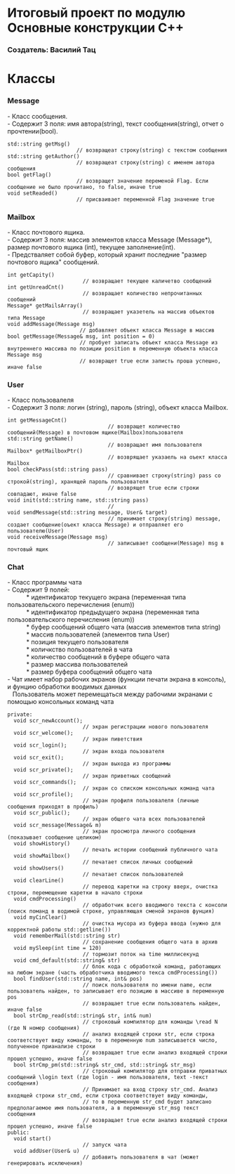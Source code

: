 <h1>Итоговый проект по модулю Основные конструкции C++</h1>
<h3>Создатель: Василий Тац</h3>

<h1>Классы</h1>

<h3>Message</h3>
- Класс сообщения. <br />
- Содержит 3 поля: имя автора(string), текст сообщения(string), отчет о прочтении(bool).<br />

	std::string getMsg()  
                          // возвращеат строку(string) с текстом сообщения
	std::string getAuthor()
                          // возвращеат строку(string) с именем автора сообщения
	bool getFlag()
                          // возвращет значение переменой Flag. Если сообщение не было прочитано, то false, иначе true
	void setReaded()
                          // присваивает переменной Flag значение true
                          
<h3>Mailbox</h3>
- Класс почтового ящика.<br />
- Содержит 3 поля: массив элементов класса Message (Message*), размер почтового ящика (int), текущее заполнение(int).<br />
- Предстваляет собой буфер, который хранит последние "размер почтового ящика" сообщений.<br />

	int getCapity()        
                            // возвращает текущее каличетво сообщений
	int getUnreadCnt()
                            // возвращает количество непрочитанных сообщений
	Message* getMailsArray()
                            // возвращает указетель на массив объектов типа Message
	void addMessage(Message msg)
                           // добавляет объект класса Message в массив
	bool getMessage(Message& msg, int position = 0)
                           // пробует записать объект класса Message из внутреннего массива по позиции position в переменную объекта класса Message msg
                           // возвращет true если записть проша успешно, иначе false

<h3>User</h3>
- Класс пользовалеля<br />
- Содержит 3 поля: логин (string), пароль (string), объект класса Mailbox. <br />

	int getMessageCnt()
                                    // возвращет количество сообщений(Message) в почтовом ящике(Mailbox)пользователя
	std::string getName()
                                    // возвращает имя пользователя
	Mailbox* getMailboxPtr()
                                    // возврящает указаель на оъект класса Mailbox
	bool checkPass(std::string pass)
                                    // сравнивает строку(string) pass со строкой(string), хранящей пароль пользователя
                                    // возврящет true если строки совпадают, иначе false
	void init(std::string name, std::string pass)
                                    //
	void sendMessage(std::string message, User& target)
                                    // принимает строку(string) message, создает сообщение(оъект класса Message) и отправляет его пользователю(User)
	void receiveMessage(Message msg)
                                    // записывает сообщени(Message) msg в почтовый ящик

<h3>Chat</h3>
- Класс программы чата <br />
- Содержит 9 полей:  <br />
 &nbsp;&nbsp;&nbsp;&nbsp;&nbsp;&nbsp;&nbsp;&nbsp;&nbsp;&nbsp;&nbsp;* идентификатор текущего экрана (переменная типа пользовательского перечисления (enum)) <br />
 &nbsp;&nbsp;&nbsp;&nbsp;&nbsp;&nbsp;&nbsp;&nbsp;&nbsp;&nbsp;&nbsp;* идентификатор предыдущего экрана (переменная типа пользовательского перечисления (enum)) <br />
 &nbsp;&nbsp;&nbsp;&nbsp;&nbsp;&nbsp;&nbsp;&nbsp;&nbsp;&nbsp;&nbsp;* буфер сообщений общего чата (массив элементов типа string)<br />
 &nbsp;&nbsp;&nbsp;&nbsp;&nbsp;&nbsp;&nbsp;&nbsp;&nbsp;&nbsp;&nbsp;* массив пользователей (элементов типа User)<br />
 &nbsp;&nbsp;&nbsp;&nbsp;&nbsp;&nbsp;&nbsp;&nbsp;&nbsp;&nbsp;&nbsp;* позиция текущего пользователя<br />
 &nbsp;&nbsp;&nbsp;&nbsp;&nbsp;&nbsp;&nbsp;&nbsp;&nbsp;&nbsp;&nbsp;* количкство пользователей в чата<br />
 &nbsp;&nbsp;&nbsp;&nbsp;&nbsp;&nbsp;&nbsp;&nbsp;&nbsp;&nbsp;&nbsp;* количество сообщений в буфере общего чата<br />
 &nbsp;&nbsp;&nbsp;&nbsp;&nbsp;&nbsp;&nbsp;&nbsp;&nbsp;&nbsp;&nbsp;* размер массива пользователей<br />
 &nbsp;&nbsp;&nbsp;&nbsp;&nbsp;&nbsp;&nbsp;&nbsp;&nbsp;&nbsp;&nbsp;* размер буфера сообщений общего чата<br />
- Чат имеет набор рабочих экранов (функции печати экрана в консоль), и фунцию обработки воодимых данных<br />
&nbsp;&nbsp;&nbsp;Пользователь может перемещаться между рабочими экранами с помощью консольных команд чата<br />

	private:
	  void scr_newAccount();
                            // экран регистрации нового пользователя
	  void scr_welcome();
                            // экран пиветствия
	  void scr_login();
                            // экран входа поьзователя
	  void scr_exit();
                            // экран выхода из программы
	  void scr_private();
                            // экран приветных сообщений
	  void scr_commands();
                            // экран со списком консольных команд чата
	  void scr_profile();
                            // экран профиля пользовалеля (личные сообщения приходят в профиль)
	  void scr_public();
                            // экран общего чата всех пользователей
	  void scr_message(Message& m)
                            // экран просмотра личного сообщения (показывает сообщение целиком)
	  void showHistory()
                            // печать истории сообщений публичного чата
	  void showMailbox()
                            // печатает список личных сообщений
	  void showUsers()
                            // печатает список пользователей
	  void clearLine()
                            // перевод каретки на строку вверх, очистка строки, перемещение каретки в начало строки
	  void cmdProcessing()
                            // обработчик всего вводимого текста с консоли (поиск поманд в водимой строке, управляющая сменой экранов фунция)
	  void myCinClear()
                            // очистка мусора из буфера ввода (нужно для корректной работы std::getline())
	  void rememberMail(std::string str)
                            // сохранение сообщения общего чата в архив
	  void mySleep(int time = 120)
                            // тормозит поток на time миллисекунд
	  void cmd_default(std::string& str)
                            // блок кода с обработкой команд, работающих на любом экране (часть обработчика вводимого текса cmdProcessing()) 
	  bool findUser(std::string name, int& pos)
                            // поиск пользователя по имени name, если пользователь найден, то записывает его позицию в массиве в переменную pos
                            // возвращает true если пользователь найден, иначе false
	  bool strCmp_read(std::string& str, int& num)
                            // строковый компилятор для команды \read N (где N номер сообщения)
                            // анализ входящей строки str, если строка соответствует виду команды, то в переменную num записывается число, полученное прианализе строки
                            // возвращает true если анализ входящей строки прошел успешно, иначе false
	  bool strCmp_pm(std::string& str_cmd, std::string& str_msg)
                            // строковый компилятор для отправки приватных сообщений \login text (где login - имя пользователя, text -текст сообщения)
                            // Принимает на вход строку str_cmd. Анализ входящей строки str_cmd, если строка соответствует виду команды,
                            // то в переменную str_cmd будет записано предполагаемое имя пользователя, а в переменную str_msg текст сообщения
                            // возвращает true если анализ входящей строки прошел успешно, иначе false
	public:
	  void start()
                            // запуск чата
	  void addUser(User& u)
                            // добавить пользователя в чат (может генерировать исключения)



                           
